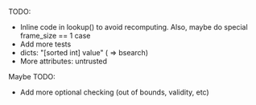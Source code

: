 TODO:
 * Inline code in lookup() to avoid recomputing. Also, maybe do special frame_size == 1 case
 * Add more tests
 * dicts: "[sorted int] value"  ( => bsearch)
 * More attributes: untrusted

Maybe TODO:
 * Add more optional checking (out of bounds, validity, etc)
